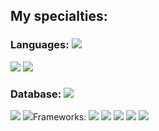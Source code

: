 

## My specialties:

### Languages: <img src = "https://img.shields.io/badge/java-%23ED8B00.svg?style=for-the-badge&logo=openjdk&logoColor=white"/>
<img src = "https://img.shields.io/badge/php-%23777BB4.svg?style=for-the-badge&logo=php&logoColor=white"/>
<img src = "https://img.shields.io/badge/Python-3776AB?&style=for-the-badge&logo=python&logoColor=white"/>


### Database: <img src = "https://img.shields.io/badge/postgres-%23316192.svg?&style=for-the-badge&logo=postgresql&logoColor=white"/>
<img src = "https://img.shields.io/badge/MySQL-005C84?style=for-the-badge&logo=mysql&logoColor=white"/>
<img src = "https://img.shields.io/badge/SQLite-07405E?style=for-the-badge&logo=sqlite&logoColor=white/>

### Frameworks: <img src = "https://img.shields.io/badge/Flask-000000?style=for-the-badge&logo=flask&logoColor=white"/>
<img src = "https://img.shields.io/badge/Django-092E20?style=for-the-badge&logo=django&logoColor=green"/>
<img src = "https://img.shields.io/badge/Spring-6DB33F?style=for-the-badge&logo=spring&logoColor=white"/>
<img src = "https://img.shields.io/badge/kubernetes-326ce5.svg?&style=for-the-badge&logo=kubernetes&logoColor=white"/>            <img src= "https://img.shields.io/badge/docker%20-%230db7ed.svg?&style=for-the-badge&logo=docker&logoColor=white"/>                                                                                                      
                                                                                                                              
